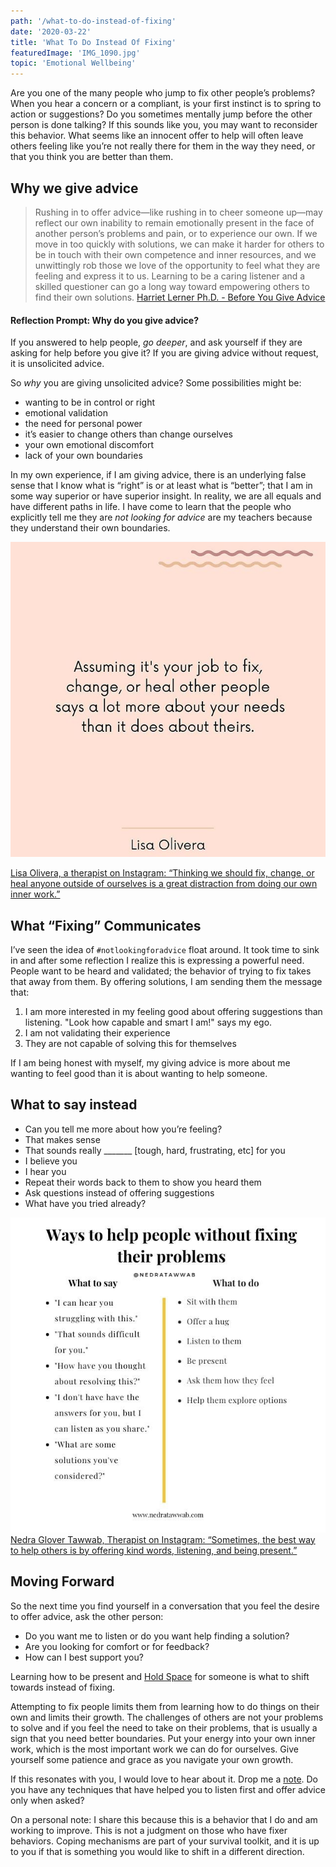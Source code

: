 ```yaml
---
path: '/what-to-do-instead-of-fixing'
date: '2020-03-22'
title: 'What To Do Instead Of Fixing'
featuredImage: 'IMG_1090.jpg'
topic: 'Emotional Wellbeing'
---
```


Are you one of the many people who jump to fix other people’s problems?  When you hear a concern or a compliant, is your first instinct is to spring to action or suggestions?  Do you sometimes mentally jump before the other person is done talking?  If this sounds like you, you may want to reconsider this behavior.  What seems like an innocent offer to help will often leave others feeling like you’re not really there for them in the way they need, or that you think you are better than them.


## Why we give advice
> Rushing in to offer advice—like rushing in to cheer someone up—may reflect our own inability to remain emotionally present in the face of another person’s problems and pain, or to experience our own.
> If we move in too quickly with solutions, we can make it harder for others to be in touch with their own competence and inner resources, and we unwittingly rob those we love of the opportunity to feel what they are feeling and express it to us. Learning to be a caring listener and a skilled questioner can go a long way toward empowering others to find their own solutions. [Harriet Lerner Ph.D. - Before You Give Advice](https://www.psychologytoday.com/us/blog/the-dance-connection/201902/you-give-advice)


#### Reflection Prompt: Why do you give advice?

If you answered to help people, *go deeper*, and ask yourself if they are asking for help before you give it?  If you are giving advice without request, it is unsolicited advice.  

So _why_ you are giving unsolicited advice?  Some possibilities might be:
- wanting to be in control or right
- emotional validation
- the need for personal power
- it’s easier to change others than change ourselves
- your own emotional discomfort
- lack of your own boundaries


In my own experience, if I am giving advice, there is an underlying false sense that I know what is “right” is or at least what is “better”; that I am in some way superior or have superior insight.  In reality, we are all equals and have different paths in life.  I have come to learn that the people who explicitly tell me they are *not looking for advice* are my teachers because they understand their own boundaries.

![Lisa Olivera, a therapist on Instagram, said it best: “Assuming it’s your job to fix people, says a lot more about your needs than theirs.”](./lisaoliveratherapy.jpg)

[Lisa Olivera, a therapist on Instagram: “Thinking we should fix, change, or heal anyone outside of ourselves is a great distraction from doing our own inner work.”](https://www.instagram.com/p/B8hN8r5AMUz/)


## What “Fixing” Communicates

I’ve seen the idea of `#notlookingforadvice` float around.  It took time to sink in and after some reflection I realize this is expressing a powerful need.  People want to be heard and validated; the behavior of trying to fix takes that away from them.  By offering solutions, I am sending them the message that:
1. I am more interested in my feeling good about offering suggestions than listening. "Look how capable and smart I am!" says my ego.
2. I am not validating their experience
3. They are not capable of solving this for themselves

If I am being honest with myself, my giving advice is more about me wanting to feel good than it is about wanting to help someone.


## What to say instead
- Can you tell me more about how you’re feeling?
- That makes sense
- That sounds really _______ [tough, hard, frustrating, etc] for you
- I believe you
- I hear you
- Repeat their words back to them to show you heard them
- Ask questions instead of offering suggestions
- What have you tried already?

![Nedra Glover Tawwab, Therapist on Instagram says "Sometimes, the best way to help others is by offering kind words, listening, and being present."](./nedratawwab.jpg)
[Nedra Glover Tawwab, Therapist on Instagram: “Sometimes, the best way to help others is by offering kind words, listening, and being present.”](https://www.instagram.com/p/B7ltEhQgP3s/)

## Moving Forward

So the next time you find yourself in a conversation that you feel the desire to offer advice, ask the other person:
- Do you want me to listen or do you want help finding a solution?
- Are you looking for comfort or for feedback?
- How can I best support you?

Learning how to be present and [Hold Space](/holding-space/) for someone is what to shift towards instead of fixing.

Attempting to fix people limits them from learning how to do things on their own and limits their growth.  The challenges of others are not your problems to solve and if you feel the need to take on their problems, that is usually a sign that you need better boundaries.  Put your energy into your own inner work, which is the most important work we can do for ourselves.  Give yourself some patience and grace as you navigate your own growth.

If this resonates with you, I would love to hear about it.  Drop me a [note](mailto:hellothere@juleschevalier.com).   Do you have any techniques that have helped you to listen first and offer advice only when asked?  

On a personal note: I share this because this is a behavior that I do and am working to improve.  This is not a judgment on those who have fixer behaviors.  Coping mechanisms are part of your survival toolkit, and it is up to you if that is something you would like to shift in a different direction.
